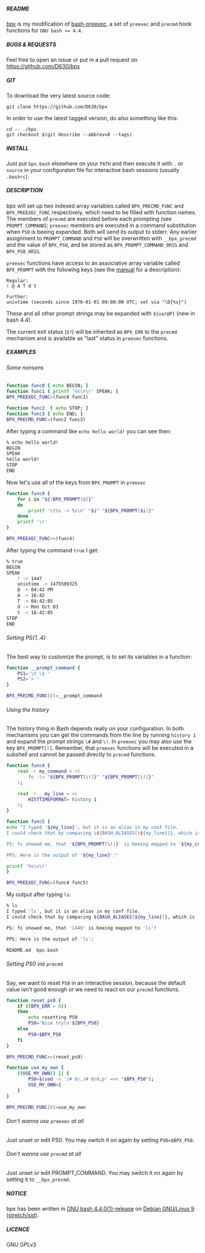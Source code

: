 ##### README

[bpx](https://github.com/D630/bpx) is my modification of [bash-preexec](https://github.com/rcaloras/bash-preexec), a set of `preexec` and `precmd` hook functions for `GNU bash >= 4.4`.

##### BUGS & REQUESTS

Feel free to open an issue or put in a pull request on https://github.com/D630/bpx

##### GIT

To download the very latest source code:

```
git clone https://github.com/D630/bpx
```

In order to use the latest tagged version, do also something like this:

```
cd -- ./bpx
git checkout $(git describe --abbrev=0 --tags)
```

##### INSTALL

Just put `bpx.bash` elsewhere on your `PATH` and then execute it with `.` or `source` in your configuraton file for interactive bash sessions (usually `.bashrc`).

##### DESCRIPTION

bpx will set up two indexed array variables called `BPX_PRECMD_FUNC` and `BPX_PREEXEC_FUNC` respectively, which need to be filled with function names. The members of `precmd` are executed before each prompting (see `PROMPT_COMMAND`); `preexec` members are executed in a command substitution when `PS0` is beeing expanded. Both will send its output to stderr. Any earlier assignment to `PROMPT_COMMAND` and `PSO` will be overwritten with `__bpx_precmd` and the value of `BPX_PS0`, and be stored as `BPX_PROMPT_COMMAND_ORIG` and `BPX_PS0_ORIG`.

`preexec` functions have access to an associative array variable called `BPX_PROMPT` with the following keys (see the [manual](https://www.gnu.org/software/bash/manual/bash.html#Controlling-the-Prompt) for a description):

```
Regular:
! @ A T d t

Further:
unixtime (seconds since 1970-01-01 00:00:00 UTC; set via "\D{%s}")
```

These and all other prompt strings may be expanded with `${var@P}` (new in bash 4.4).

The current exit status (`$?`) will be inherited as `BPX_ERR` to the `precmd` mechanism and is available as "last" status in `preexec` functions.

##### EXAMPLES

###### Some nonsens

```sh
function func0 { echo BEGIN; }
function func1 { printf '%s\n\r' SPEAK; }
BPX_PREEXEC_FUNC=(func0 func1)

function func2  { echo STOP; }
function func3 { echo END; }
BPX_PRECMD_FUNC=(func2 func3)
```

After typing a command like `echo hello world!` you can see then:

```sh
% echo hello world!
BEGIN
SPEAK
hello world!
STOP
END
```

Now let's use all of the keys from `BPX_PROMPT` in `preexec`

```sh
function func4 {
    for i in "${!BPX_PROMPT[@]}"
    do
        printf '\t%s -> %s\n' "$i" "${BPX_PROMPT[$i]}"
    done
    printf '\r'
}

BPX_PREEXEC_FUNC+=(func4)
```

After typing the command `true` I get:

```sh
% true
BEGIN
SPEAK
    ! -> 1447
    unixtime -> 1475509325
    @ -> 04:42 PM
    A -> 16:42
    T -> 04:42:05
    d -> Mon Oct 03
    t -> 16:42:05
STOP
END
```

###### Setting PS{1..4}

The best way to customize the prompt, is to set its variables in a function:

```sh
function __prompt_command {
    PS1='\t \$ '
    PS2='> '
}

BPX_PRECMD_FUNC[0]=__prompt_command
```

###### Using the history

The history thing in Bash depends really on your configuration. In both mechanisms you can get the commands from the line by running `history 1` and expand the prompt strings `\#` and `\!`. In `preexec` you may also use the key `BPX_PROMPT[!]`. Remember, that `preexec` functions will be executed in a subshell and cannot be passed directly to `precmd` functions.

```sh
function func4 {
    read -r my_command < <(
        fc -ln "${BPX_PROMPT[\!]}" "${BPX_PROMPT[\!]}"
    );

    read -r _ my_line < <(
        HISTTIMEFORMAT= history 1
    );
}

function func5 {
echo "I typed '${my_line}', but it is an alias in my conf file.
I could check that by comparing \${BASH_ALIASES[\${my_line}]}, which is '${BASH_ALIASES[${my_line}]}', with 'alias ${my_line}' ($(alias ls)).

PS: fc showed me, that '${BPX_PROMPT[\!]}' is beeing mapped to '${my_command}'!

PPS: Here is the output of '${my_line}':"

printf '%s\n\r'
}

BPX_PREEXEC_FUNC=(func4 func5)
```

My output after typing `ls`:

```sh
% ls
I typed 'ls', but it is an alias in my conf file.
I could check that by comparing ${BASH_ALIASES[${my_line}]}, which is 'ls -h --color=auto', with 'alias ls' (alias ls='ls -h --color=auto').

PS: fc showed me, that '1449' is beeing mapped to 'ls'!

PPS: Here is the output of 'ls':

README.md  bpx.bash
```

###### Setting PS0 via `precmd`

Say, we want to reset `PS0` in an interactive session, because the default value isn't good enough or we need to react on our `precmd` functions.

```sh
function reset_ps0 {
    if ((BPX_ERR > 0))
    then
        echo resetting PS0
        PS0='Nice try\n'${BPX_PS0}
    else
        PS0=$BPX_PS0
    fi
}

BPX_PRECMD_FUNC+=(reset_ps0)

function use_my_own {
    ((USE_MY_OWN)) || {
        PS0=$(sed -n '/# 0/,/# 0/d;p' <<< "$BPX_PS0");
        USE_MY_OWN=1
    }
}

BPX_PRECMD_FUNC[0]=use_my_own
```

###### Don't wanna use `preexec` at all

Just unset or edit PS0. You may switch it on again by setting `PS0=$BPX_PS0`.

###### Don't wanna use `precmd` at all

Just unset or edit PROMPT_COMMAND. You may switch it on again by setting it to `__bpx_precmd`.

##### NOTICE

bpx has been written in [GNU bash 4.4.0(1)-release](http://www.gnu.org/software/bash/) on [Debian GNU/Linux 9 (stretch/sid)](https://www.debian.org).

##### LICENCE

GNU GPLv3
